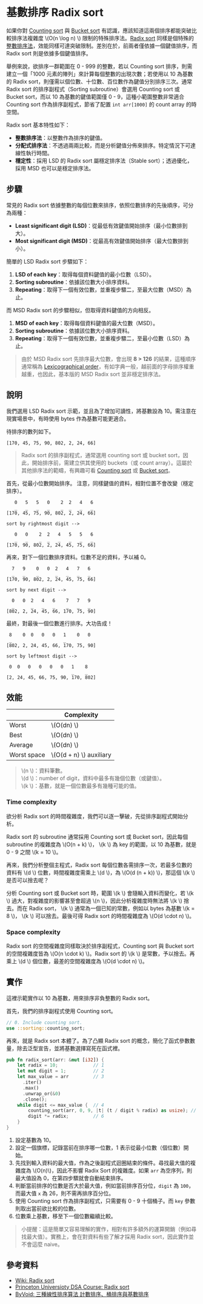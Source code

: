 # 基數排序 Radix sort

如果你對 [Counting sort](../counting_sort) 與 [Bucket sort](../bucket_sort) 有認識，應該知道這兩個排序都能突破比較排序法複雜度 \\(O(n \log n) \\) 限制的特殊排序法。[Radix sort][wiki-radix-sort] 同樣是個特殊的[整數排序法][wiki-integer-sorting]，效能同樣可達突破限制。差別在於，前兩者僅依據一個鍵值排序，而 Radix sort 則是依據多個鍵值排序。

舉例來說，欲排序一群範圍在 0 - 999 的整數，若以 Counting sort 排序，則需建立一個「1000 元素的陣列」來計算每個整數的出現次數；若使用以 10 為基數的 Radix sort，則僅需以個位數、十位數、百位數作為鍵值分別排序三次。通常 Radix sort 的排序副程式（Sorting subroutine）會選用 Counting sort 或 Bucket sort，而以 10 為基數的鍵值範圍僅 0 - 9，這種小範圍整數非常適合 Counting sort 作為排序副程式，節省了配置 `int arr[1000]` 的 count array 的時空間。

Radix sort 基本特性如下：

- **整數排序法**：以整數作為排序的鍵值。
- **分配式排序法**：不透過兩兩比較，而是分析鍵值分佈來排序。特定情況下可達線性執行時間。
- **穩定性**：採用 LSD 的 Radix sort 屬穩定排序法（Stable sort）；透過優化，採用 MSD 也可以是穩定排序法。

[wiki-integer-sorting]: https://en.wikipedia.org/wiki/Integer_sorting

## 步驟

常見的 Radix sort 依據整數的每個位數來排序，依照位數排序的先後順序，可分為兩種：

- **Least significant digit (LSD)**：從最低有效鍵值開始排序（最小位數排到大）。
- **Most significant digit (MSD)**：從最高有效鍵值開始排序（最大位數排到小）。

簡單的 LSD Radix sort 步驟如下：

1. **LSD of each key**：取得每個資料鍵值的最小位數（LSD）。
2. **Sorting subroutine**：依據該位數大小排序資料。
3. **Repeating**：取得下一個有效位數，並重複步驟二，至最大位數（MSD）為止。


而 MSD Radix sort 的步驟相似，但取得資料鍵值的方向相反。

1. **MSD of each key**：取得每個資料鍵值的最大位數（MSD）。
2. **Sorting subroutine**：依據該位數大小排序資料。
3. **Repeating**：取得下一個有效位數，並重複步驟二，至最小位數（LSD）為止。

> 由於 MSD Radix sort 先排序最大位數，會出現 **8 > 126** 的結果，這種順序通常稱為 [Lexicographical order][wiki-lexicographical-order]，有如字典一般，越前面的字母排序權重越重，也因此，基本版的 MSD Radix sort 並非穩定排序法。

[wiki-lexicographical-order]: https://en.wikipedia.org/wiki/Lexicographical_order

## 說明

我們選用 LSD Radix sort 示範，並且為了增加可讀性，將基數設為 10。需注意在現實場景中，有時使用 bytes 作為基數可能更適合。

待排序的數列如下。

```
[170, 45, 75, 90, 802, 2, 24, 66]
```

> Radix sort 的排序副程式，通常選用 counting sort 或 bucket sort，因此，開始排序前，需建立供其使用的 buckets（或 count array）。這屬於其他排序法的範疇，有興趣可看 [Counting sort](../counting_sort) 或 [Bucket sort](../bucket_sort)。

首先，從最小位數開始排序。
注意，同樣鍵值的資料，相對位置不會改變（穩定排序）。

```
   0   5   5   0    2  2   4   6
   _   _   _   _    _  _   _   _
[170, 45, 75, 90, 802, 2, 24, 66]

sort by rightmost digit -->

   0   0    2  2   4   5   5   6
   _   _    _  _   _   _   _   _
[170, 90, 802, 2, 24, 45, 75, 66]
```

再來，對下一個位數排序資料。位數不足的資料，予以補 0。

```
  7   9    0   0  2   4   7   6
  _   _    _      _   _   _   _
[170, 90, 802, 2, 24, 45, 75, 66]

sort by next digit -->

  0   0  2   4   6    7   7   9
  _      _   _   _    _   _   _
[802, 2, 24, 45, 66, 170, 75, 90]
```

最終，對最後一個位數進行排序。大功告成！

```
 8    0  0   0   0   1    0   0
 _                   _
[802, 2, 24, 45, 66, 170, 75, 90]

sort by leftmost digit -->

 0  0   0   0   0   0   1    8
                        _    _
[2, 24, 45, 66, 75, 90, 170, 802]
```

## 效能

|              | Complexity   |
| ------------ | ------------ |
| Worst        | \\(O(dn) \\) |
| Best         | \\(O(dn) \\) |
| Average      | \\(O(dn) \\) |
| Worst space  | \\(O(d + n) \\) auxiliary |

> \\(n \\)：資料筆數。  
> \\(d \\)：number of digit，資料中最多有幾個位數（或鍵值）。  
> \\(k \\)：基數，就是一個位數最多有幾種可能的值。

### Time complexity

欲分析 Radix sort 的時間複雜度，我們可以逐一擊破，先從排序副程式開始分析。

Radix sort 的 subroutine 通常採用 Counting sort 或 Bucket sort，因此每個 subroutine 的複雜度為 \\(O(n + k) \\)， \\(k \\) 為 key 的範圍，以 10 為基數，就是 0 - 9 之間 \\(k = 10 \\)。

再來，我們分析整個主程式，Radix sort 每個位數各需排序一次，若最多位數的資料有 \\(d \\) 位數，時間複雜度需乘上 \\(d \\)，為 \\(O(d (n + k)) \\)，那這個 \\(k \\) 是否可以捨去呢？

分析 Counting sort 或 Bucket sort 時，範圍 \\(k \\) 會隨輸入資料而變化，若 \\(k \\) 過大，對複雜度的影響甚至會超過 \\(n \\)，因此分析複雜度時無法將 \\(k \\) 捨去。而在 Radix sort， \\(k \\) 通常為一個已知的常數，例如以 bytes 為基數 \\(k = 8 \\)， \\(k \\) 可以捨去。最後可得 Radix sort 的時間複雜度為 \\(O(d \cdot n) \\)。

### Space complexity

Radix sort 的空間複雜度同樣取決於排序副程式，Counting sort 與 Bucket sort 的空間複雜度皆為 \\(O(n \cdot k) \\)。Radix sort 的 \\(k \\) 是常數，予以捨去。再乘上 \\(d \\) 個位數，最差的空間複雜度為 \\(O(d \cdot n) \\)。

## 實作

這裡示範實作以 10 為基數，用來排序非負整數的 Radix sort。

首先，我們的排序副程式使用 Counting sort。

```rust
// 0. Include counting sort.
use ::sorting::counting_sort;
```

再來，就是 Radix sort 本體了。為了凸顯 Radix sort 的概念，簡化了函式參數數量，除去泛型宣告，並將基數選擇寫死在函式裡。

```rust
pub fn radix_sort(arr: &mut [i32]) {
    let radix = 10;             // 1
    let mut digit = 1;          // 2
    let max_value = arr         // 3
      .iter()
      .max()
      .unwrap_or(&0)
      .clone();
    while digit <= max_value {  // 4
        counting_sort(arr, 0, 9, |t| (t / digit % radix) as usize); // 5
        digit *= radix;         // 6
    }
}
```

1. 設定基數為 10。
2. 設定一個旗標，記錄當前在排序哪一位數，1 表示從最小位數（個位數）開始。
3. 先找到輸入資料的最大值，作為之後副程式迴圈結束的條件。尋找最大值的複雜度為 \\(O(n)\\)，因此不影響 Radix Sort 的複雜度。如果 `arr` 為空序列，則最大值設為 0，在第四步驟就會自動結束排序。
4. 判斷當前排序的位數是否大於最大值，例如當前排序百分位，`digit` 為 `100`，而最大值 `x` 為 26，則不需再排序百分位。
5. 使用 Counting sort 作為排序副程式，只需要有 0 - 9 十個桶子。而 `key` 參數則取出當前欲比較的位數。
6. 位數乘上基數，移至下一個位數繼續比較。

> 小提醒：這是簡單又容易理解的實作，相對有許多額外的運算開銷（例如尋找最大值）。實務上，會在對資料有些了解才採用 Radix sort，因此實作並不會這麼 naive。

## 參考資料

- [Wiki: Radix sort][wiki-radix-sort]
- [Princeton Universioty DSA Course: Radix sort](https://www.cs.princeton.edu/~rs/AlgsDS07/18RadixSort.pdf)
- [ByVoid: 三種線性排序算法 計數排序、桶排序與基數排序](https://www.byvoid.com/zht/blog/sort-radix)

[wiki-radix-sort]: https://en.wikipedia.org/wiki/Radix_sort
